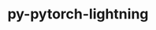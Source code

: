 ---
title: "py-pytorch-lightning"
layout: cache
categories: [package, develop-2024-02-11]
meta: {"versions": ["1.5.3", "2.0.0"], "compilers": ["apple-clang@=15.0.0", "gcc@=11.4.0"], "oss": ["ubuntu22.04", "ventura"], "platforms": ["darwin", "linux"], "targets": ["aarch64", "x86_64_v3"], "stacks": ["ml-darwin-aarch64-mps", "ml-linux-x86_64-cpu", "ml-linux-x86_64-cuda", "ml-linux-x86_64-rocm", "root"], "num_specs": 10, "num_specs_by_stack": {"ml-darwin-aarch64-mps": 3, "root": 10, "ml-linux-x86_64-rocm": 1, "ml-linux-x86_64-cuda": 3, "ml-linux-x86_64-cpu": 3}}
spec_details: [{"hash": "32zhvqdxqqx2haa4t7uzcoq4yfxcqekl", "compiler": "apple-clang@=15.0.0", "versions": ["1.5.3"], "os": "ventura", "platform": "darwin", "target": "aarch64", "variants": ["build_system=python_pip"], "stacks": ["ml-darwin-aarch64-mps", "root"], "size": "-", "tarball": "https://binaries.spack.io/releases/develop-2024-02-11/build_cache/darwin-ventura-aarch64/apple-clang-15.0.0/py-pytorch-lightning-1.5.3/darwin-ventura-aarch64-apple-clang-15.0.0-py-pytorch-lightning-1.5.3-32zhvqdxqqx2haa4t7uzcoq4yfxcqekl.spack"}, {"hash": "xoe6yfjim2nyphd4cmq2dmu2y27zqcnr", "compiler": "apple-clang@=15.0.0", "versions": ["2.0.0"], "os": "ventura", "platform": "darwin", "target": "aarch64", "variants": ["build_system=python_pip"], "stacks": ["ml-darwin-aarch64-mps", "root"], "size": "-", "tarball": "https://binaries.spack.io/releases/develop-2024-02-11/build_cache/darwin-ventura-aarch64/apple-clang-15.0.0/py-pytorch-lightning-2.0.0/darwin-ventura-aarch64-apple-clang-15.0.0-py-pytorch-lightning-2.0.0-xoe6yfjim2nyphd4cmq2dmu2y27zqcnr.spack"}, {"hash": "vbu44oheazg3vozfa2lqavktz2scc5o7", "compiler": "apple-clang@=15.0.0", "versions": ["2.0.0"], "os": "ventura", "platform": "darwin", "target": "aarch64", "variants": ["build_system=python_pip"], "stacks": ["ml-darwin-aarch64-mps", "root"], "size": "-", "tarball": "https://binaries.spack.io/releases/develop-2024-02-11/build_cache/darwin-ventura-aarch64/apple-clang-15.0.0/py-pytorch-lightning-2.0.0/darwin-ventura-aarch64-apple-clang-15.0.0-py-pytorch-lightning-2.0.0-vbu44oheazg3vozfa2lqavktz2scc5o7.spack"}, {"hash": "ijq3yhn2gabfedgu5owqdfjz36b22r5w", "compiler": "gcc@=11.4.0", "versions": ["1.5.3"], "os": "ubuntu22.04", "platform": "linux", "target": "x86_64_v3", "variants": ["build_system=python_pip"], "stacks": ["root", "ml-linux-x86_64-rocm"], "size": "-", "tarball": "https://binaries.spack.io/releases/develop-2024-02-11/build_cache/linux-ubuntu22.04-x86_64_v3/gcc-11.4.0/py-pytorch-lightning-1.5.3/linux-ubuntu22.04-x86_64_v3-gcc-11.4.0-py-pytorch-lightning-1.5.3-ijq3yhn2gabfedgu5owqdfjz36b22r5w.spack"}, {"hash": "ulpqkvfkbiwsif6cw5n76xvflcqdd6h3", "compiler": "gcc@=11.4.0", "versions": ["1.5.3"], "os": "ubuntu22.04", "platform": "linux", "target": "x86_64_v3", "variants": ["build_system=python_pip"], "stacks": ["root", "ml-linux-x86_64-cuda"], "size": "-", "tarball": "https://binaries.spack.io/releases/develop-2024-02-11/build_cache/linux-ubuntu22.04-x86_64_v3/gcc-11.4.0/py-pytorch-lightning-1.5.3/linux-ubuntu22.04-x86_64_v3-gcc-11.4.0-py-pytorch-lightning-1.5.3-ulpqkvfkbiwsif6cw5n76xvflcqdd6h3.spack"}, {"hash": "5du6pqizqqblvnbng5onxnfazk6uskr3", "compiler": "gcc@=11.4.0", "versions": ["1.5.3"], "os": "ubuntu22.04", "platform": "linux", "target": "x86_64_v3", "variants": ["build_system=python_pip"], "stacks": ["ml-linux-x86_64-cpu", "root"], "size": "-", "tarball": "https://binaries.spack.io/releases/develop-2024-02-11/build_cache/linux-ubuntu22.04-x86_64_v3/gcc-11.4.0/py-pytorch-lightning-1.5.3/linux-ubuntu22.04-x86_64_v3-gcc-11.4.0-py-pytorch-lightning-1.5.3-5du6pqizqqblvnbng5onxnfazk6uskr3.spack"}, {"hash": "fcadjyhj4pmrs2aqzpehdpxomg24fxms", "compiler": "gcc@=11.4.0", "versions": ["2.0.0"], "os": "ubuntu22.04", "platform": "linux", "target": "x86_64_v3", "variants": ["build_system=python_pip"], "stacks": ["root", "ml-linux-x86_64-cuda"], "size": "-", "tarball": "https://binaries.spack.io/releases/develop-2024-02-11/build_cache/linux-ubuntu22.04-x86_64_v3/gcc-11.4.0/py-pytorch-lightning-2.0.0/linux-ubuntu22.04-x86_64_v3-gcc-11.4.0-py-pytorch-lightning-2.0.0-fcadjyhj4pmrs2aqzpehdpxomg24fxms.spack"}, {"hash": "27wvm7qbnuptsfpupqjmnhhlccsfnmsz", "compiler": "gcc@=11.4.0", "versions": ["2.0.0"], "os": "ubuntu22.04", "platform": "linux", "target": "x86_64_v3", "variants": ["build_system=python_pip"], "stacks": ["ml-linux-x86_64-cpu", "root"], "size": "-", "tarball": "https://binaries.spack.io/releases/develop-2024-02-11/build_cache/linux-ubuntu22.04-x86_64_v3/gcc-11.4.0/py-pytorch-lightning-2.0.0/linux-ubuntu22.04-x86_64_v3-gcc-11.4.0-py-pytorch-lightning-2.0.0-27wvm7qbnuptsfpupqjmnhhlccsfnmsz.spack"}, {"hash": "eppiholbs73b47efjs2b4jhnq3xeuwt6", "compiler": "gcc@=11.4.0", "versions": ["2.0.0"], "os": "ubuntu22.04", "platform": "linux", "target": "x86_64_v3", "variants": ["build_system=python_pip"], "stacks": ["root", "ml-linux-x86_64-cuda"], "size": "-", "tarball": "https://binaries.spack.io/releases/develop-2024-02-11/build_cache/linux-ubuntu22.04-x86_64_v3/gcc-11.4.0/py-pytorch-lightning-2.0.0/linux-ubuntu22.04-x86_64_v3-gcc-11.4.0-py-pytorch-lightning-2.0.0-eppiholbs73b47efjs2b4jhnq3xeuwt6.spack"}, {"hash": "5mrimdb7x5e75d7dletz64v6xhca5qpo", "compiler": "gcc@=11.4.0", "versions": ["2.0.0"], "os": "ubuntu22.04", "platform": "linux", "target": "x86_64_v3", "variants": ["build_system=python_pip"], "stacks": ["ml-linux-x86_64-cpu", "root"], "size": "-", "tarball": "https://binaries.spack.io/releases/develop-2024-02-11/build_cache/linux-ubuntu22.04-x86_64_v3/gcc-11.4.0/py-pytorch-lightning-2.0.0/linux-ubuntu22.04-x86_64_v3-gcc-11.4.0-py-pytorch-lightning-2.0.0-5mrimdb7x5e75d7dletz64v6xhca5qpo.spack"}]
---